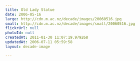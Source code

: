 ```yaml
---
title: Old Lady Statue
date: 2006-05-16
large: http://cdn.m.ac.nz/decade/images/20060516.jpg
small: http://cdn.m.ac.nz/decade/images/small/20060516.jpg
flickrUrl: null
photoId: null
createdAt: 2011-01-30 11:07:19.979268
updatedAt: 2006-07-11 05:59:58
layout: decade-image

---
```



